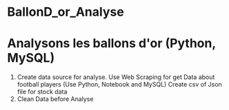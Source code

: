 # <H1>BallonD_or_Analyse<H1>
# Analysons les ballons d'or (Python, MySQL)

1. Create data source for analyse.
     Use Web Scraping for get Data about football players (Use Python, Notebook and MySQL)
     Create csv of Json file for stock data 
3. Clean Data before Analyse
